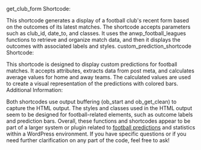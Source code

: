 get_club_form Shortcode:

This shortcode generates a display of a football club's recent form based on the outcomes of its latest matches.
The shortcode accepts parameters such as club_id, date_to, and classes.
It uses the anwp_football_leagues functions to retrieve and organize match data, and then it displays the outcomes with associated labels and styles.
custom_prediction_shortcode Shortcode:

This shortcode is designed to display custom predictions for football matches.
It accepts attributes, extracts data from post meta, and calculates average values for home and away teams.
The calculated values are used to create a visual representation of the predictions with colored bars.
Additional Information:

Both shortcodes use output buffering (ob_start and ob_get_clean) to capture the HTML output.
The styles and classes used in the HTML output seem to be designed for football-related elements, such as outcome labels and prediction bars.
Overall, these functions and shortcodes appear to be part of a larger system or plugin related to [football predictions](https://escored.com) and statistics within a WordPress environment. If you have specific questions or if you need further clarification on any part of the code, feel free to ask!
